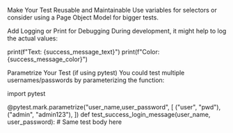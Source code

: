 Make Your Test Reusable and Maintainable
Use variables for selectors or consider using a Page Object Model for bigger tests.

Add Logging or Print for Debugging
During development, it might help to log the actual values:

print(f"Text: {success_message_text}")
print(f"Color: {success_message_color}")

Parametrize Your Test (if using pytest)
You could test multiple usernames/passwords by parameterizing the function:

import pytest

@pytest.mark.parametrize("user_name,user_password", [
    ("user", "pwd"),
    ("admin", "admin123"),
])
def test_success_login_message(user_name, user_password):
    # Same test body here
